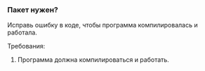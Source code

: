 
### Пакет нужен?

Исправь ошибку в коде, чтобы программа компилировалась и работала.


Требования:
1.	Программа должна компилироваться и работать.


